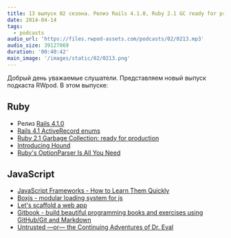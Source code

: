 ```yaml
---
title: 13 выпуск 02 сезона. Релиз Rails 4.1.0, Ruby 2.1 GC ready for production, Hound, Boxjs, Gitbook и прочее
date: 2014-04-14
tags:
  - podcasts
audio_url: 'https://files.rwpod-assets.com/podcasts/02/0213.mp3'
audio_size: 39127869
duration: '00:40:42'
main_image: '/images/static/02/0213.png'
---
```


Добрый день уважаемые слушатели. Представляем новый выпуск подкаста RWpod. В этом выпуске:

## Ruby

- Релиз [Rails 4.1.0](http://weblog.rubyonrails.org/2014/4/8/Rails-4-1/)
- [Rails 4.1 ActiveRecord enums](http://dev.mikamai.com/post/82355998967/rails-4-1-activerecord-enums)
- [Ruby 2.1 Garbage Collection: ready for production](http://samsaffron.com/archive/2014/04/08/ruby-2-1-garbage-collection-ready-for-production)
- [Introducing Hound](http://robots.thoughtbot.com/introducing-hound)
- [Ruby's OptionParser Is All You Need](http://blog.ericrafaloff.com/rubys-optionparser-is-all-you-need.html)

## JavaScript

- [JavaScript Frameworks - How to Learn Them Quickly](http://www.funnyant.com/javascript-frameworks/)
- [Boxjs - modular loading system for js](http://boxjs.com/)
- [Let's scaffold a web app](http://yeoman.io/codelab.html)
- [Gitbook - build beautiful programming books and exercises using GitHub/Git and Markdown](http://www.gitbook.io/)
- [Untrusted —or— the Continuing Adventures of Dr. Eval](http://alexnisnevich.github.io/untrusted/)
